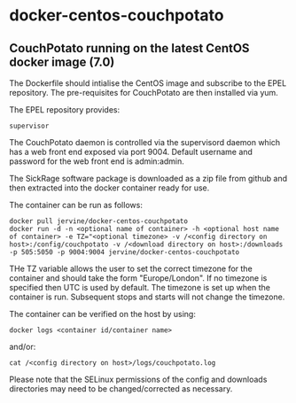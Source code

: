 # docker-centos-couchpotato
## CouchPotato running on the latest CentOS docker image (7.0)

The Dockerfile should intialise the CentOS image and subscribe to the EPEL repository. The pre-requisites for CouchPotato are then installed via yum.

The EPEL repository provides:

    supervisor

The CouchPotato daemon is controlled via the supervisord daemon which has a web front end exposed via port 9004. Default username and password for the web front end is admin:admin.

The SickRage software package is downloaded as a zip file from github and then extracted into the docker container ready for use.

The container can be run as follows:

    docker pull jervine/docker-centos-couchpotato
    docker run -d -n <optional name of container> -h <optional host name of container> -e TZ="<optional timezone> -v /<config directory on host>:/config/couchpotato -v /<download directory on host>:/downloads -p 505:5050 -p 9004:9004 jervine/docker-centos-couchpotato

THe TZ variable allows the user to set the correct timezone for the container and should take the form "Europe/London". If no timezone is specified then UTC is used by default. The timezone is set up when the container is run. Subsequent stops and starts will not change the timezone.

The container can be verified on the host by using:

    docker logs <container id/container name>
and/or:

    cat /<config directory on host>/logs/couchpotato.log

Please note that the SELinux permissions of the config and downloads directories may need to be changed/corrected as necessary.
